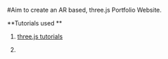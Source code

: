
#Aim to create an AR based, three.js Portfolio Website.

**Tutorials used **

1. [three.js tutorials](https://www.youtube.com/watch?v=0fYi8SGA20k&list=PL6QREj8te1P6wX9m5KnicnDVEucbOPsqR)

2.